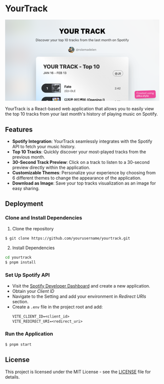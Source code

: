 # YourTrack

![](/public/ogimage.png)

YourTrack is a React-based web application that allows you to easily view the top 10 tracks from your last month's history of playing music on Spotify.

## Features

- **Spotify Integration**: YourTrack seamlessly integrates with the Spotify API to fetch your music history.
- **Top 10 Tracks**: Quickly discover your most-played tracks from the previous month.
- **30-Second Track Preview**: Click on a track to listen to a 30-second preview directly within the application.
- **Customizable Themes**: Personalize your experience by choosing from 6 different themes to change the appearance of the application.
- **Download as Image**: Save your top tracks visualization as an image for easy sharing.

## Deployment

### Clone and Install Dependencies

1. Clone the repository

```sh
$ git clone https://github.com/yourusername/yourtrack.git
```

2. Install Dependencies

```sh
cd yourtrack
$ pnpm install
```

### Set Up Spotify API

- Visit the [Spotify Developer Dashboard](https://developer.spotify.com/dashboard) and create a new application.
- Obtain your _Client ID_
- Navigate to the Setting and add your environment in _Redirect URIs_ section.
- Create a `.env` file in the project root and add:
  ```env
  VITE_CLIENT_ID=<client_id>
  VITE_REDIRECT_URI=<redirect_uri>
  ```

### Run the Application

```sh
$ pnpm start
```

## License

This project is licensed under the MIT License - see the [LICENSE](./LICENSE.md) file for details.
